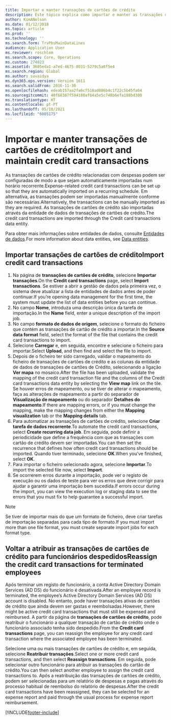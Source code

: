 ```yaml
---
title: Importar e manter transações de cartões de crédito
description: Este tópico explica como importar e manter as transações de cartões de crédito relacionados com despesas. Estas transações podem ser configuradas de modo a que sejam automaticamente importadas numa agenda recorrente, ou podem ser importadas manualmente conforme são necessárias.
author: KimANelson
ms.date: 01/12/2018
ms.topic: article
ms.prod: ''
ms.technology: ''
ms.search.form: TrvPbsMainDataLines
audience: Application User
ms.reviewer: roschlom
ms.search.scope: Core, Operations
ms.custom: 274023
ms.assetid: 3605eda1-a7ed-4675-8031-5279c5a8f5e4
ms.search.region: Global
ms.author: suvaidya
ms.dyn365.ops.version: Version 1611
ms.search.validFrom: 2016-11-30
ms.openlocfilehash: edeab157aa2fa6cf518ad086b4c1f22c5b45fa04
ms.sourcegitcommit: 40f68387f594180af64a5e5c748b6efa188bd300
ms.translationtype: HT
ms.contentlocale: pt-PT
ms.lasthandoff: 05/10/2021
ms.locfileid: "6005175"
---
```

# <a name="import-and-maintain-credit-card-transactions"></a><span data-ttu-id="51455-104">Importar e manter transações de cartões de crédito</span><span class="sxs-lookup"><span data-stu-id="51455-104">Import and maintain credit card transactions</span></span>

<span data-ttu-id="51455-105">As transações de cartões de crédito relacionadas com despesas podem ser configuradas de modo a que sejam automaticamente importadas num horário recorrente.</span><span class="sxs-lookup"><span data-stu-id="51455-105">Expense-related credit card transactions can be set up so that they are automatically imported on a recurring schedule.</span></span> <span data-ttu-id="51455-106">Em alternativa, as transações podem ser importadas manualmente conforme são necessárias.</span><span class="sxs-lookup"><span data-stu-id="51455-106">Alternatively, the transactions can be manually imported as they are required.</span></span> <span data-ttu-id="51455-107">As transações de cartões de crédito são importadas através da entidade de dados de transações de cartões de crédito.</span><span class="sxs-lookup"><span data-stu-id="51455-107">The credit card transactions are imported through the Credit card transactions data entity.</span></span>

<span data-ttu-id="51455-108">Para obter mais informações sobre entidades de dados, consulte [Entidades de dados](/dynamics365/fin-ops-core/dev-itpro/data-entities/data-entities).</span><span class="sxs-lookup"><span data-stu-id="51455-108">For more information about data entities, see [Data entities](/dynamics365/fin-ops-core/dev-itpro/data-entities/data-entities).</span></span>

## <a name="import-credit-card-transactions"></a><span data-ttu-id="51455-109">Importar transações de cartões de crédito</span><span class="sxs-lookup"><span data-stu-id="51455-109">Import credit card transactions</span></span>

1. <span data-ttu-id="51455-110">Na página de **transações de cartões de crédito**, selecione **Importar transações**.</span><span class="sxs-lookup"><span data-stu-id="51455-110">On the **Credit card transactions** page, select **Import transactions**.</span></span> <span data-ttu-id="51455-111">Se estiver a abrir a gestão de dados pela primeira vez, o sistema deve atualizar a lista de entidades de dados antes de poder continuar.</span><span class="sxs-lookup"><span data-stu-id="51455-111">If you’re opening data management for the first time, the system must update the list of data entities before you can continue.</span></span>
2. <span data-ttu-id="51455-112">No campo **Nome**, introduza uma descrição única da tarefa de importação.</span><span class="sxs-lookup"><span data-stu-id="51455-112">In the **Name** field, enter a unique description of the import job.</span></span>
3. <span data-ttu-id="51455-113">No campo **formato de dados de origem**, selecione o formato do ficheiro que contém as transações de cartão de crédito a importar.</span><span class="sxs-lookup"><span data-stu-id="51455-113">In the **Source data format** field, select the format of the file that contains the credit card transactions to import.</span></span>
4. <span data-ttu-id="51455-114">Selecione **Carregar** e, em seguida, encontre e selecione o ficheiro para importar.</span><span class="sxs-lookup"><span data-stu-id="51455-114">Select **Upload**, and then find and select the file to import.</span></span>
5. <span data-ttu-id="51455-115">Depois de o ficheiro ter sido carregado, validar o mapeamento do ficheiro de transações de cartões de crédito e as colunas da entidade de dados de transações de cartões de Crédito, selecionando a ligação **Ver mapa** no mosaico.</span><span class="sxs-lookup"><span data-stu-id="51455-115">After the file has been uploaded, validate the mapping of the credit card transaction file and the columns of the Credit card transactions data entity by selecting the **View map** link on the tile.</span></span> <span data-ttu-id="51455-116">Se houver erros de mapeamento, ou se tiver de alterar o mapeamento, faça as alterações de mapeamento a partir do separador de **Visualização de mapeamento** ou do separador **Detalhes do mapeamento**.</span><span class="sxs-lookup"><span data-stu-id="51455-116">If there are mapping errors, or if you must change the mapping, make the mapping changes from either the **Mapping visualization** tab or the **Mapping details** tab.</span></span>
6. <span data-ttu-id="51455-117">Para automatizar as transações de cartões de crédito, selecione **Criar tarefa de dados recorrente**.</span><span class="sxs-lookup"><span data-stu-id="51455-117">To automate the credit card transactions, select **Create recurring data job**.</span></span> <span data-ttu-id="51455-118">Em seguida, pode definir a periodicidade que define a frequência com que as transações com cartão de crédito devem ser importadas.</span><span class="sxs-lookup"><span data-stu-id="51455-118">You can then set the recurrence that defines how often credit card transactions should be imported.</span></span> <span data-ttu-id="51455-119">Quando tiver terminado, selecione **OK**.</span><span class="sxs-lookup"><span data-stu-id="51455-119">When you’ve finished, select **OK**.</span></span>
7. <span data-ttu-id="51455-120">Para importar o ficheiro selecionado agora, selecione **Importar**.</span><span class="sxs-lookup"><span data-stu-id="51455-120">To import the selected file now, select **Import**.</span></span>
8. <span data-ttu-id="51455-121">Se ocorrerem erros durante a importação, pode ver o registo de execução ou os dados de teste para ver os erros que deve corrigir para ajudar a garantir uma importação bem sucedida.</span><span class="sxs-lookup"><span data-stu-id="51455-121">If errors occur during the import, you can view the execution log or staging data to see the errors that you must fix to help guarantee a successful import.</span></span>

> [!NOTE]
> <span data-ttu-id="51455-122">Se tiver de importar mais do que um formato de ficheiro, deve criar tarefas de importação separadas para cada tipo de formato.</span><span class="sxs-lookup"><span data-stu-id="51455-122">If you must import more than one file format, you must create separate import jobs for each format type.</span></span>

## <a name="reassign-the-credit-card-transactions-for-terminated-employees"></a><span data-ttu-id="51455-123">Voltar a atribuir as transações de cartões de crédito para funcionários despedidos</span><span class="sxs-lookup"><span data-stu-id="51455-123">Reassign the credit card transactions for terminated employees</span></span>

<span data-ttu-id="51455-124">Após terminar um registo de funcionário, a conta Active Directory Domain Services (AD DS) do funcionário é desativada.</span><span class="sxs-lookup"><span data-stu-id="51455-124">After an employee record is terminated, the employee’s Active Directory Domain Services (AD DS) account is disabled.</span></span> <span data-ttu-id="51455-125">No entanto, pode haver transações ativas de cartões de crédito que ainda devem ser gastas e reembolsadas.</span><span class="sxs-lookup"><span data-stu-id="51455-125">However, there might be active credit card transactions that must still be expensed and reimbursed.</span></span> <span data-ttu-id="51455-126">A partir da página de **transações de cartões de crédito**, pode reatribuir o funcionário a qualquer transação de cartão de crédito onde o funcionário associado tenha sido despedido.</span><span class="sxs-lookup"><span data-stu-id="51455-126">From the **Credit card transactions** page, you can reassign the employee for any credit card transaction where the associated employee has been terminated.</span></span>

<span data-ttu-id="51455-127">Selecione uma ou mais transações de cartões de crédito e, em seguida, selecione **Reatribuir transações**.</span><span class="sxs-lookup"><span data-stu-id="51455-127">Select one or more credit card transactions, and then select **Reassign transactions**.</span></span> <span data-ttu-id="51455-128">Em seguida, pode selecionar outro funcionário para atribuir as transações do cartão de crédito.</span><span class="sxs-lookup"><span data-stu-id="51455-128">You can then select another employee to assign the credit card transactions to.</span></span> <span data-ttu-id="51455-129">Após a reatribuição das transações de cartões de crédito, podem ser selecionadas para um relatório de despesas e pagas através do processo habitual de reembolso do relatório de despesas.</span><span class="sxs-lookup"><span data-stu-id="51455-129">After the credit card transactions have been reassigned, they can be selected for an expense report and paid through the usual process for expense report reimbursement.</span></span>


[!INCLUDE[footer-include](../includes/footer-banner.md)]